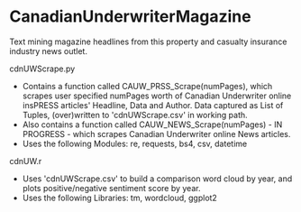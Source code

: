 # CanadianUnderwriterMagazine
Text mining magazine headlines from this property and casualty insurance industry news outlet.

cdnUWScrape.py
- Contains a function called CAUW_PRSS_Scrape(numPages), which scrapes user specified numPages worth of Canadian Underwriter online insPRESS  articles' Headline, Data and Author. Data captured as List of Tuples, (over)written to 'cdnUWScrape.csv' in working path.
- Also contains a function called CAUW_NEWS_Scrape(numPages) - IN PROGRESS - which scrapes Canadian Underwriter online News articles.
- Uses the following Modules: re, requests, bs4, csv, datetime

cdnUW.r
- Uses 'cdnUWScrape.csv' to build a comparison word cloud by year, and plots positive/negative sentiment score by year.
- Uses the following Libraries: tm, wordcloud, ggplot2
